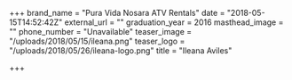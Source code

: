 +++
brand_name = "Pura Vida Nosara ATV Rentals"
date = "2018-05-15T14:52:42Z"
external_url = ""
graduation_year = 2016
masthead_image = ""
phone_number = "Unavailable"
teaser_image = "/uploads/2018/05/15/ileana.png"
teaser_logo = "/uploads/2018/05/26/ileana-logo.png"
title = "Ileana Aviles"

+++
